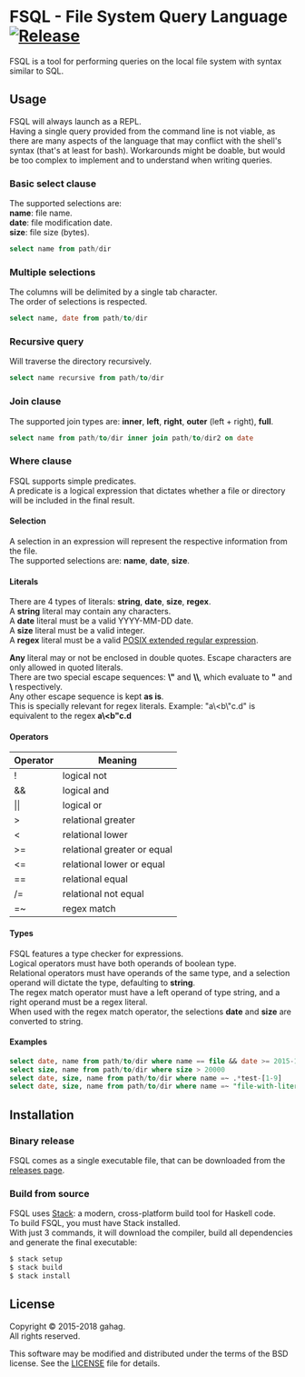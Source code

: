 # FSQL - File System Query Language [![Release](https://img.shields.io/github/release/gahag/fsql.svg)](https://github.com/gahag/fsql/releases)

FSQL is a tool for performing queries on the local file system with syntax similar to SQL.


## Usage

FSQL will always launch as a REPL.  
Having a single query provided from the command line is not viable, as there are many aspects of the language that may conflict with the shell's syntax (that's at least for bash). Workarounds might be doable, but would be too complex to implement and to understand when writing queries.

### Basic select clause
The supported selections are:  
**name**: file name.  
**date**: file modification date.  
**size**: file size (bytes).
```sql
select name from path/dir
```

### Multiple selections
The columns will be delimited by a single tab character.  
The order of selections is respected.
```sql
select name, date from path/to/dir
```

### Recursive query
Will traverse the directory recursively.
```sql
select name recursive from path/to/dir
```

### Join clause
The supported join types are: **inner**, **left**, **right**, **outer** (left + right), **full**.
```sql
select name from path/to/dir inner join path/to/dir2 on date
```

### Where clause
FSQL supports simple predicates.  
A predicate is a logical expression that dictates whether a file or directory will be included in the final result.
#### Selection
A selection in an expression will represent the respective information from the file.  
The supported selections are: **name**, **date**, **size**.
#### Literals
There are 4 types of literals: **string**, **date**, **size**, **regex**.  
A **string** literal may contain any characters.  
A **date** literal must be a valid YYYY-MM-DD date.  
A **size** literal must be a valid integer.  
A **regex** literal must be a valid [POSIX extended regular expression](https://www.gnu.org/software/findutils/manual/html_node/find_html/posix_002dextended-regular-expression-syntax.html).


**Any** literal may or not be enclosed in double quotes. Escape characters are only allowed in quoted literals.  
There are two special escape sequences: **\\"** and **\\\\**, which evaluate to **"** and **\\** respectively.  
Any other escape sequence is kept **as is**.  
This is specially relevant for regex literals. Example: "a\\<b\\"c.d" is equivalent to the regex **a\\<b"c.d**
#### Operators
| Operator           | Meaning                     |
| ------------------ | --------------------------- |
| !                  | logical not                 |
| &&                 | logical and                 |
| &#124;&#124;       | logical or                  |
| &gt;               | relational greater          |
| &lt;               | relational lower            |
| &gt;=              | relational greater or equal |
| &lt;=              | relational lower or equal   |
| ==                 | relational equal            |
| /=                 | relational not equal        |
| =~                 | regex match                 |
#### Types
FSQL features a type checker for expressions.  
Logical operators must have both operands of boolean type.  
Relational operators must have operands of the same type, and a selection operand will dictate the type, defaulting to **string**.  
The regex match operator must have a left operand of type string, and a right operand must be a regex literal.  
When used with the regex match operator, the selections **date** and **size** are converted to string.
#### Examples
```sql
select date, name from path/to/dir where name == file && date >= 2015-12-30
select size, name from path/to/dir where size > 20000
select date, size, name from path/to/dir where name =~ .*test-[1-9]
select date, size, name from path/to/dir where name =~ "file-with-literal-plus-\+-sign\.txt"
```


## Installation

### Binary release
FSQL comes as a single executable file, that can be downloaded from the
[releases page](https://github.com/gahag/FSQL/releases).

### Build from source
FSQL uses [Stack](https://www.haskellstack.org/): a modern, cross-platform build tool for Haskell code.  
To build FSQL, you must have Stack installed.  
With just 3 commands, it will download the compiler, build all dependencies and generate the final executable:
```sh
$ stack setup
$ stack build
$ stack install
```


## License

Copyright &copy; 2015-2018 gahag.  
All rights reserved.

This software may be modified and distributed under the terms
of the BSD license. See the [LICENSE](LICENSE) file for details.
